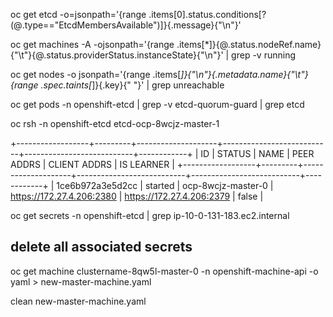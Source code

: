 oc get etcd -o=jsonpath='{range .items[0].status.conditions[?(@.type=="EtcdMembersAvailable")]}{.message}{"\n"}'

oc get machines -A -ojsonpath='{range .items[*]}{@.status.nodeRef.name}{"\t"}{@.status.providerStatus.instanceState}{"\n"}' | grep -v running

oc get nodes -o jsonpath='{range .items[*]}{"\n"}{.metadata.name}{"\t"}{range .spec.taints[*]}{.key}{" "}' | grep unreachable

oc get pods -n openshift-etcd | grep -v etcd-quorum-guard | grep etcd

oc rsh -n openshift-etcd etcd-ocp-8wcjz-master-1

+------------------+---------+--------------------+---------------------------+---------------------------+------------+
|        ID        | STATUS  |        NAME        |        PEER ADDRS         |       CLIENT ADDRS        | IS LEARNER |
+------------------+---------+--------------------+---------------------------+---------------------------+------------+
| 1ce6b972a3e5d2cc | started | ocp-8wcjz-master-0 | https://172.27.4.206:2380 | https://172.27.4.206:2379 |      false |


oc get secrets -n openshift-etcd | grep ip-10-0-131-183.ec2.internal 
## delete all associated secrets


oc get machine clustername-8qw5l-master-0 -n openshift-machine-api -o yaml > new-master-machine.yaml

clean new-master-machine.yaml

